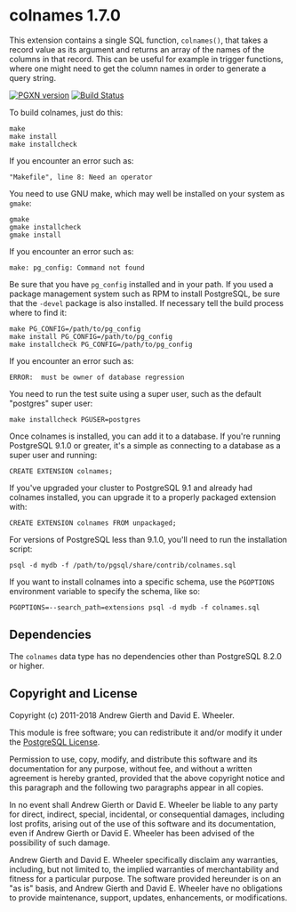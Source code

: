 colnames 1.7.0
==============

This extension contains a single SQL function, `colnames()`, that takes a
record value as its argument and returns an array of the names of the columns
in that record. This can be useful for example in trigger functions, where one
might need to get the column names in order to generate a query string.

[![PGXN version](https://badge.fury.io/pg/colnames.svg)](https://badge.fury.io/pg/colnames)
[![Build Status](https://travis-ci.org/theory/colnames.png)](https://travis-ci.org/theory/colnames)

To build colnames, just do this:

    make
    make install
    make installcheck

If you encounter an error such as:

    "Makefile", line 8: Need an operator

You need to use GNU make, which may well be installed on your system as
`gmake`:

    gmake
    gmake installcheck
    gmake install

If you encounter an error such as:

    make: pg_config: Command not found

Be sure that you have `pg_config` installed and in your path. If you used a
package management system such as RPM to install PostgreSQL, be sure that the
`-devel` package is also installed. If necessary tell the build process where
to find it:

    make PG_CONFIG=/path/to/pg_config
    make install PG_CONFIG=/path/to/pg_config
    make installcheck PG_CONFIG=/path/to/pg_config

If you encounter an error such as:

    ERROR:  must be owner of database regression

You need to run the test suite using a super user, such as the default
"postgres" super user:

    make installcheck PGUSER=postgres

Once colnames is installed, you can add it to a database. If you're running
PostgreSQL 9.1.0 or greater, it's a simple as connecting to a database as a
super user and running:

    CREATE EXTENSION colnames;

If you've upgraded your cluster to PostgreSQL 9.1 and already had colnames
installed, you can upgrade it to a properly packaged extension with:

    CREATE EXTENSION colnames FROM unpackaged;

For versions of PostgreSQL less than 9.1.0, you'll need to run the
installation script:

    psql -d mydb -f /path/to/pgsql/share/contrib/colnames.sql

If you want to install colnames into a specific schema, use the `PGOPTIONS`
environment variable to specify the schema, like so:

    PGOPTIONS=--search_path=extensions psql -d mydb -f colnames.sql

Dependencies
------------
The `colnames` data type has no dependencies other than PostgreSQL 8.2.0
or higher.

Copyright and License
---------------------

Copyright (c) 2011-2018 Andrew Gierth and David E. Wheeler.

This module is free software; you can redistribute it and/or modify it under
the [PostgreSQL License](http://www.opensource.org/licenses/postgresql).

Permission to use, copy, modify, and distribute this software and its
documentation for any purpose, without fee, and without a written agreement is
hereby granted, provided that the above copyright notice and this paragraph
and the following two paragraphs appear in all copies.

In no event shall Andrew Gierth or David E. Wheeler be liable to any party for
direct, indirect, special, incidental, or consequential damages, including
lost profits, arising out of the use of this software and its documentation,
even if Andrew Gierth or David E. Wheeler has been advised of the possibility
of such damage.

Andrew Gierth and David E. Wheeler specifically disclaim any warranties,
including, but not limited to, the implied warranties of merchantability and
fitness for a particular purpose. The software provided hereunder is on an "as
is" basis, and Andrew Gierth and David E. Wheeler have no obligations to
provide maintenance, support, updates, enhancements, or modifications.
